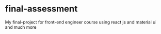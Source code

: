 # final-assessment
My final-project for front-end engineer course using react js and material ui and much more  
